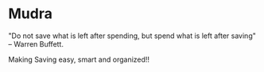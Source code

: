 # Mudra
"Do not save what is left after spending, but spend what is left after saving" – Warren Buffett.

Making Saving easy, smart and organized!!
